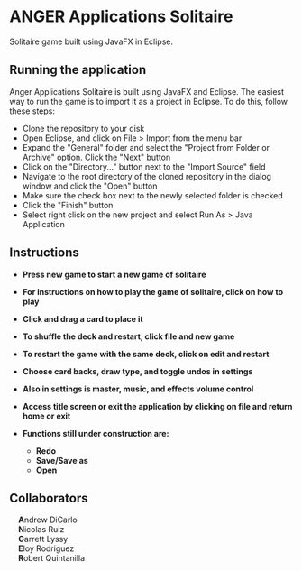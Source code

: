 # ANGER Applications Solitaire

Solitaire game built using JavaFX in Eclipse.

## Running the application

Anger Applications Solitaire is built using JavaFX and Eclipse. The easiest way to run the game is to import it as a project in Eclipse. To do this, follow these steps:

+ Clone the repository to your disk
+ Open Eclipse, and click on File > Import from the menu bar
+ Expand the "General" folder and select the "Project from Folder or Archive" option. Click the "Next" button
+ Click on the "Directory..." button next to the "Import Source" field
+ Navigate to the root directory of the cloned repository in the dialog window and click the "Open" button
+ Make sure the check box next to the newly selected folder is checked
+ Click the "Finish" button
+ Select right click on the new project and select Run As > Java Application

## Instructions  

+ **Press new game to start a new game of solitaire**  

+ **For instructions on how to play the game of solitaire, click on how to play**  

+ **Click and drag a card to place it**  

+ **To shuffle the deck and restart, click file and new game**  

+ **To restart the game with the same deck, click on edit and restart**  

+ **Choose card backs, draw type, and toggle undos in settings**  

+ **Also in settings is master, music, and effects volume control**  

+ **Access title screen or exit the application by clicking on file and return home or exit**

+ **Functions still under construction are:**  
  + **Redo**  
  + **Save/Save as**  
  + **Open**  

## Collaborators  

&nbsp;&nbsp;&nbsp;&nbsp;**A**ndrew DiCarlo  
&nbsp;&nbsp;&nbsp;&nbsp;**N**icolas Ruiz  
&nbsp;&nbsp;&nbsp;&nbsp;**G**arrett Lyssy  
&nbsp;&nbsp;&nbsp;&nbsp;**E**loy Rodriguez  
&nbsp;&nbsp;&nbsp;&nbsp;**R**obert Quintanilla  
